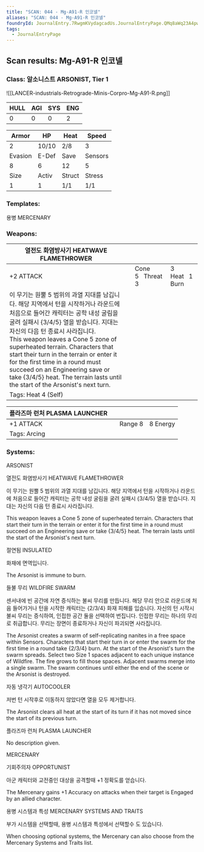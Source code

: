 ```yaml
---
title: "SCAN: 044 - Mg-A91-R 인코넬"
aliases: "SCAN: 044 - Mg-A91-R 인코넬"
foundryId: JournalEntry.7RwgmKVydagcadUs.JournalEntryPage.QMq8aWq23A4pwuaB
tags:
  - JournalEntryPage
---
```

## Scan results: Mg-A91-R 인코넬

### Class: 알소니스트 ARSONIST, Tier 1

![[LANCER-industrials-Retrograde-Minis-Corpro-Mg-A91-R.png]]

| HULL | AGI | SYS | ENG |
| --- | --- | --- | --- |
| 0 | 0 | 0 | 2 |

| Armor | HP | Heat | Speed |
| --- | --- | --- | --- |
| 2 | 10/10 | 2/8 | 3 |
| Evasion | E-Def | Save | Sensors |
| 8 | 6 | 12 | 5 |
| Size | Activ | Struct | Stress |
| 1 | 1 | 1/1 | 1/1 |

### Templates:

용병 MERCENARY

### Weapons:

| 열전도 화염방사기 HEATWAVE FLAMETHROWER |  |  |  |
| --- | --- | --- | --- |
| +2 ATTACK |  | Cone 5   Threat 3 | 3 Heat   1 Burn |  |
| 이 무기는 원뿔 5 범위의 과열 지대를 남깁니다. 해당 지역에서 턴을 시작하거나 라운드에 처음으로 들어간 캐릭터는 공학 내성 굴림을 굴려 실패시 {3/4/5} 열을 받습니다. 지대는 자신의 다음 턴 종료시 사라집니다.<br/>This weapon leaves a Cone 5 zone of superheated terrain. Characters that start their turn in the terrain or enter it for the first time in a round must succeed on an Engineering save or take {3/4/5} heat. The terrain lasts until the start of the Arsonist's next turn. |  |  |  |  |  |
| Tags: Heat 4 (Self) |  |  |  |  |  |

| 플라즈마 런처 PLASMA LAUNCHER |  |  |  |
| --- | --- | --- | --- |
| +1 ATTACK |  | Range 8 | 8 Energy |  |
| Tags: Arcing |  |  |  |  |  |

### Systems:

ARSONIST

열전도 화염방사기 HEATWAVE FLAMETHROWER

이 무기는 원뿔 5 범위의 과열 지대를 남깁니다. 해당 지역에서 턴을 시작하거나 라운드에 처음으로 들어간 캐릭터는 공학 내성 굴림을 굴려 실패시 {3/4/5} 열을 받습니다. 지대는 자신의 다음 턴 종료시 사라집니다.

This weapon leaves a Cone 5 zone of superheated terrain. Characters that start their turn in the terrain or enter it for the first time in a round must succeed on an Engineering save or take {3/4/5} heat. The terrain lasts until the start of the Arsonist's next turn.

절연됨 INSULATED

화재에 면역입니다.

The Arsonist is immune to burn.

들불 무리 WILDFIRE SWARM

센서내에 빈 공간에 자연 증식하는 불씨 무리를 만듭니다. 해당 무리 안으로 라운드에 처음 들어가거나 턴을 시작한 캐릭터는 {2/3/4} 화재 피해를 입습니다. 자신의 턴 시작시 불씨 무리는 증식하여, 인접한 공간 둘을 선택하여 번집니다. 인접한 무리는 하나의 무리로 취급합니다. 무리는 장면이 종료하거나 자신이 파괴되면 사라집니다.

The Arsonist creates a swarm of self-replicating nanites in a free space within Sensors. Characters that start their turn in or enter the swarm for the first time in a round take {2/3/4} burn. At the start of the Arsonist's turn the swarm spreads. Select two Size 1 spaces adjacent to each unique instance of Wildfire. The fire grows to fill those spaces. Adjacent swarms merge into a single swarm. The swarm continues until either the end of the scene or the Arsonist is destroyed.

자동 냉각기 AUTOCOOLER

저번 턴 시작후로 이동하지 않았다면 열을 모두 제거합니다.

The Arsonist clears all heat at the start of its turn if it has not moved since the start of its previous turn.

플라즈마 런처 PLASMA LAUNCHER

No description given.

MERCENARY

기회주의자 OPPORTUNIST

아군 캐릭터와 교전중인 대상을 공격할때 +1 정확도를 얻습니다.

The Mercenary gains +1 Accuracy on attacks when their target is Engaged by an allied character.

용병 시스템과 특성 MERCENARY SYSTEMS AND TRAITS

부가 시스템을 선택할때, 용병 시스템과 특성에서 선택할수 도 있습니다.

When choosing optional systems, the Mercenary can also choose from the Mercenary Systems and Traits list.